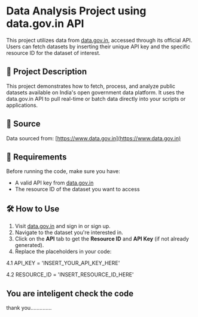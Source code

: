 # Data Analysis Project using data.gov.in API

This project utilizes data from [data.gov.in](https://data.gov.in), accessed through its official API. Users can fetch datasets by inserting their unique API key and the specific resource ID for the dataset of interest.

## 📁 Project Description

This project demonstrates how to fetch, process, and analyze public datasets available on India's open government data platform. It uses the data.gov.in API to pull real-time or batch data directly into your scripts or applications.

## 🔗 Source

Data sourced from: [https://www.data.gov.in](https://www.data.gov.in)

## 🔑 Requirements

Before running the code, make sure you have:

- A valid API key from [data.gov.in](https://api.data.gov.in/)
- The resource ID of the dataset you want to access

## 🛠️ How to Use

1. Visit [data.gov.in](https://data.gov.in) and sign in or sign up.
2. Navigate to the dataset you're interested in.
3. Click on the **API** tab to get the **Resource ID** and **API Key** (if not already generated).
4. Replace the placeholders in your code:
   
4.1 API_KEY = 'INSERT_YOUR_API_KEY_HERE'

4.2 RESOURCE_ID = 'INSERT_RESOURCE_ID_HERE'


## You are inteligent check the code
thank you..............
